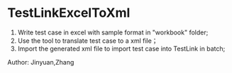 # TestLinkExcelToXml

1. Write test case in excel with sample format in "workbook" folder;
2. Use the tool to translate test case to a xml file；
3. Import the generated xml file to import test case into TestLink in batch;

Author: Jinyuan,Zhang
